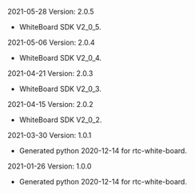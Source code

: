 2021-05-28 Version: 2.0.5
- WhiteBoard SDK V2_0_5.

2021-05-06 Version: 2.0.4
- WhiteBoard SDK V2_0_4.

2021-04-21 Version: 2.0.3
- WhiteBoard SDK V2_0_3.

2021-04-15 Version: 2.0.2
- WhiteBoard SDK V2_0_2.

2021-03-30 Version: 1.0.1
- Generated python 2020-12-14 for rtc-white-board.

2021-01-26 Version: 1.0.0
- Generated python 2020-12-14 for rtc-white-board.

